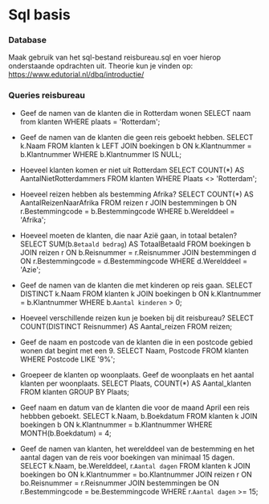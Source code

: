 # Sql basis

### Database 
Maak gebruik van het sql-bestand reisbureau.sql en voer hierop onderstaande opdrachten uit.
Theorie kun je vinden op: https://www.edutorial.nl/dbq/introductie/

### Queries reisbureau
* Geef de namen van de klanten die in Rotterdam wonen
SELECT naam from klanten WHERE plaats = 'Rotterdam';

* Geef de namen van de klanten die geen reis geboekt hebben.
SELECT k.Naam
FROM klanten k
LEFT JOIN boekingen b ON k.Klantnummer = b.Klantnummer
WHERE b.Klantnummer IS NULL;

* Hoeveel klanten komen er niet uit Rotterdam
SELECT COUNT(*) AS AantalNietRotterdammers
FROM klanten
WHERE Plaats <> 'Rotterdam';

* Hoeveel reizen hebben als bestemming Afrika?
SELECT COUNT(*) AS AantalReizenNaarAfrika
FROM reizen r
JOIN bestemmingen b ON r.Bestemmingcode = b.Bestemmingcode
WHERE b.Werelddeel = 'Afrika';


* Hoeveel moeten de klanten, die naar Azië gaan, in totaal betalen?
SELECT SUM(b.`Betaald bedrag`) AS TotaalBetaald
FROM boekingen b
JOIN reizen r ON b.Reisnummer = r.Reisnummer
JOIN bestemmingen d ON r.Bestemmingcode = d.Bestemmingcode
WHERE d.Werelddeel = 'Azie';

* Geef de namen van de klanten die met kinderen op reis gaan.
SELECT DISTINCT k.Naam
FROM klanten k
JOIN boekingen b ON k.Klantnummer = b.Klantnummer
WHERE b.`Aantal kinderen` > 0;

* Hoeveel verschillende reizen kun je boeken bij dit reisbureau?
SELECT COUNT(DISTINCT Reisnummer) AS Aantal_reizen
FROM reizen;

* Geef de naam en postcode van de klanten die in een postcode gebied wonen dat begint met een 9.
SELECT Naam, Postcode
FROM klanten
WHERE Postcode LIKE '9%';

* Groepeer de klanten op woonplaats. Geef de woonplaats en het aantal klanten per woonplaats.
SELECT Plaats, COUNT(*) AS Aantal_klanten
FROM klanten
GROUP BY Plaats;

* Geef naam en datum van de klanten die voor de maand April een reis hebbben geboekt.
SELECT k.Naam, b.Boekdatum
FROM klanten k
JOIN boekingen b ON k.Klantnummer = b.Klantnummer
WHERE MONTH(b.Boekdatum) = 4;


* Geef de namen van klanten, het werelddeel van de bestemming en het aantal dagen van de reis voor boekingen van minimaal 15 dagen.
SELECT k.Naam, be.Werelddeel, r.`Aantal dagen`
FROM klanten k
JOIN boekingen bo ON k.Klantnummer = bo.Klantnummer
JOIN reizen r ON bo.Reisnummer = r.Reisnummer
JOIN bestemmingen be ON r.Bestemmingcode = be.Bestemmingcode
WHERE r.`Aantal dagen` >= 15;
